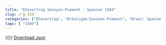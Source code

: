 ```yaml
---
title: "Ehevertrag Savoyen-Piemont - Spanien 1584"
slug: ="g-155"
categories: ["Ehevertrag", "Bräutigam:Savoyen-Piemont", "Braut: Spanien", "Eheschließung vollzogen?:Ja", "verschiedenkonfessionelle Ehe?:Nein", "Dynastie Bräutigam:Savoyen", "Akteur Bräutigam:Savoyen", "Akteur Braut:Habsburg (Spanien)", "Textbezug?:nein", "Ständisch?:nein", "Ratifikation?:nein", "Sonstiges?:nein", "Bräutigam:Savoyen-Piemont", "Braut: Spanien"]
tags: [ "1584"]
---
```

<!--more-->
{{<v99>}}
[Download Json](/vertraege/vertrag-155.json)